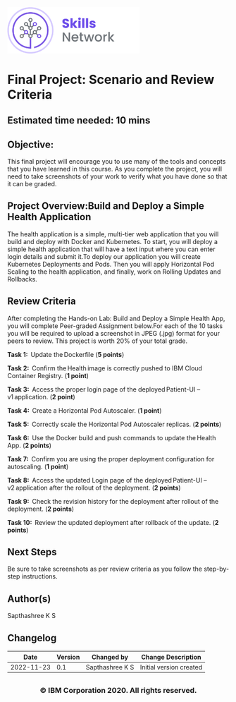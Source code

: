 <img src="images/IDSN-new-logo.png" width="300"/>


# Final Project: Scenario and Review Criteria
## **Estimated time needed:** 10 mins

## Objective:

This final project will encourage you to use many of the tools and concepts that you have learned in this course. As you complete the project, you will need to take screenshots of your work to verify what you have done so that it can be graded. 

## Project Overview:Build and Deploy a Simple Health Application

The health application is a simple, multi-tier web application that you will build and deploy with Docker and Kubernetes. To start, you will deploy a simple health application that will have a text input where you can enter login details and submit it.To deploy our application you will create Kubernetes Deployments and Pods. Then you will apply Horizontal Pod Scaling to the health application, and finally, work on Rolling Updates and Rollbacks.

## Review Criteria

After completing the Hands-on Lab: Build and Deploy a Simple Health App, you will complete Peer-graded Assignment below.For each of the 10 tasks you will be required to upload a screenshot in JPEG (.jpg) format for your peers to review. This project is worth 20% of your total grade.
  
**Task 1:**  Update the Dockerfile (**5 points**)

**Task 2:**  Confirm the Health image is correctly pushed to IBM Cloud Container Registry. (**1 point**)

**Task 3:**  Access the proper login page of the deployed Patient-UI – v1 application. (**2 point**)

**Task 4:**  Create a Horizontal Pod Autoscaler. (**1 point**)

**Task 5:**  Correctly scale the Horizontal Pod Autoscaler replicas. (**2 points**)

**Task 6:**  Use the Docker build and push commands to update the Health App. (**2 points**)

**Task 7:**  Confirm you are using the proper deployment configuration for autoscaling. (**1 point**)

**Task 8:**  Access the updated Login page of the deployed Patient-UI – v2 application after the rollout of the deployment. (**2 points**)

**Task 9:**  Check the revision history for the deployment after rollout of the deployment. (**2 points**)

**Task 10:**  Review the updated deployment after rollback of the update. (**2 points**)

## Next Steps
Be sure to take screenshots as per review criteria as you follow the step-by-step instructions.

## Author(s)
Sapthashree K S


## Changelog
| Date | Version | Changed by | Change Description |
|------|--------|--------|---------|
| 2022-11-23 | 0.1 | Sapthashree K S | Initial version created |



## <h3 align="center"> © IBM Corporation 2020. All rights reserved. <h3/>

